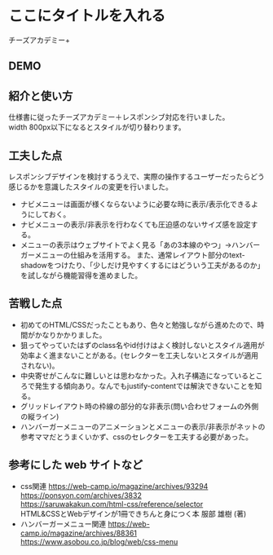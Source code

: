 # ここにタイトルを入れる
チーズアカデミー+

## DEMO


## 紹介と使い方
仕様書に従ったチーズアカデミー＋レスポンシブ対応を行いました。
<br>
width 800px以下になるとスタイルが切り替わります。

## 工夫した点
レスポンシブデザインを検討するうえで、実際の操作するユーザーだったらどう感じるかを意識したスタイルの変更を行いました。
<br>
* ナビメニューは画面が様くならないように必要な時に表示/表示化できるようにしておく。
* ナビメニューの表示/非表示を行わなくても圧迫感のないサイズ感を設定する。
* メニューの表示はウェブサイトでよく見る「あの3本線のやつ」→ハンバーガーメニューの仕組みを活用する。
また、通常レイアウト部分のtext-shadowをつけたり、「少しだけ見やすくするにはどういう工夫があるのか」を試しながら機能習得を進めました。

## 苦戦した点
* 初めてのHTML/CSSだったこともあり、色々と勉強しながら進めたので、時間がかなりかかりました。
* 狙ってやっていたはずのclass名やid付けはよく検討しないとスタイル適用が効率よく進まないことがある。(セレクターを工夫しないとスタイルが適用されない)。
* 中央寄せがこんなに難しいとは思わなかった。入れ子構造になっているところで発生する傾向あり。なんでもjustify-contentでは解決できないことを知る。
* グリッドレイアウト時の枠線の部分的な非表示(問い合わせフォームの外側の縦ライン)
* ハンバーガーメニューのアニメーションとメニューの表示/非表示がネットの参考ママだとうまくいかず、cssのセレクターを工夫する必要があった。

## 参考にした web サイトなど
* css関連
    https://web-camp.io/magazine/archives/93294
    <br>
    https://ponsyon.com/archives/3832
    <br>
    https://saruwakakun.com/html-css/reference/selector
    <br>
    HTML&CSSとWebデザインが1冊できちんと身につく本 服部 雄樹 (著)
* ハンバーガーメニュー関連
    https://web-camp.io/magazine/archives/88361
    <br>
    https://www.asobou.co.jp/blog/web/css-menu
